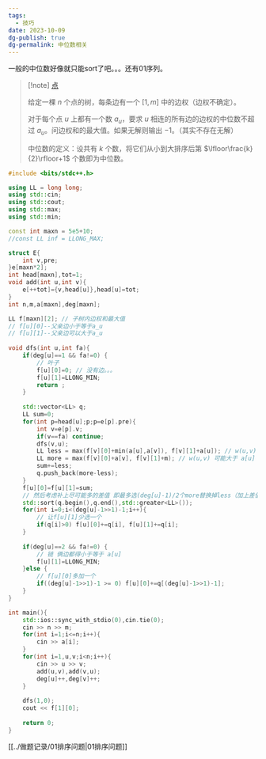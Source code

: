 ```yaml
---
tags:
  - 技巧
date: 2023-10-09
dg-publish: true
dg-permalink: 中位数相关
---
```


一般的中位数好像就只能sort了吧。。。还有01序列。

> [!note] [点](https://tg.hszxoj.com/contest/805/problem/2)
> 
> 给定一棵 $n$ 个点的树，每条边有一个 $[1,m]$ 中的边权（边权不确定）。
> 
> 对于每个点 $u$ 上都有一个数 $a_{u}$，要求 $u$ 相连的所有边的边权的中位数不超过 $a_{u}$。问边权和的最大值。如果无解则输出 $-1$。（其实不存在无解）
> 
> 中位数的定义：设共有 $k$ 个数，将它们从小到大排序后第 $\lfloor\frac{k}{2}\rfloor+1$ 个数即为中位数。
> 

```cpp
#include <bits/stdc++.h>

using LL = long long;
using std::cin;
using std::cout;
using std::max;
using std::min;

const int maxn = 5e5+10;
//const LL inf = LLONG_MAX;

struct E{
	int v,pre;
}e[maxn*2];
int head[maxn],tot=1;
void add(int u,int v){
	e[++tot]={v,head[u]},head[u]=tot;
}
int n,m,a[maxn],deg[maxn];

LL f[maxn][2]; // 子树内边权和最大值  
// f[u][0]--父亲边小于等于a_u
// f[u][1]--父亲边可以大于a_u
 
void dfs(int u,int fa){
	if(deg[u]==1 && fa!=0) {
		// 叶子
		f[u][0]=0; // 没有边。。。 
		f[u][1]=LLONG_MIN;
		return ;
	}
	
	std::vector<LL> q;
	LL sum=0;
	for(int p=head[u];p;p=e[p].pre){
		int v=e[p].v;
		if(v==fa) continue;
		dfs(v,u);
		LL less = max(f[v][0]+min(a[u],a[v]), f[v][1]+a[u]); // w(u,v) 小于等于 a[u] 
		LL more = max(f[v][0]+a[v], f[v][1]+m); // w(u,v) 可能大于 a[u] 
		sum+=less;
		q.push_back(more-less);
	}
	f[u][0]=f[u][1]=sum;
	// 然后考虑补上尽可能多的差值 即最多选(deg[u]-1)/2个more替换掉less（加上差值） 
	std::sort(q.begin(),q.end(),std::greater<LL>());
	for(int i=0;i<(deg[u]-1>>1)-1;i++){
		// 让f[u][1]少选一个 
		if(q[i]>0) f[u][0]+=q[i], f[u][1]+=q[i];	
	}
	
	if(deg[u]==2 && fa!=0) {
		// 链 俩边都得小于等于 a[u]
		f[u][1]=LLONG_MIN;	
	}else {
		// f[u][0]多加一个
		if((deg[u]-1>>1)-1 >= 0) f[u][0]+=q[(deg[u]-1>>1)-1];
	}
}

int main(){
	std::ios::sync_with_stdio(0),cin.tie(0);
	cin >> n >> m;
	for(int i=1;i<=n;i++){
		cin >> a[i];
	}
	for(int i=1,u,v;i<n;i++){
		cin >> u >> v;
		add(u,v),add(v,u);
		deg[u]++,deg[v]++;
	}
	
	dfs(1,0);
	cout << f[1][0];	
	
	return 0;
}
```

[[../做题记录/01排序问题|01排序问题]]